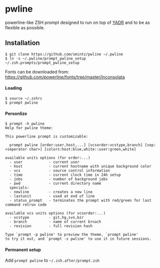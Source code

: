 # pwline
powerline-like ZSH prompt designed to run on top of [YADR](https://github.com/skwp/dotfiles) and to be as flexible as possible.

## Installation
    $ git clone https://github.com/smintz/pwline ~/.pwline
    $ ln -s ~/.pwline/prompt_pwline_setup ~/.zsh.prompts/prompt_pwline_setup

Fonts can be downloaded from: https://github.com/powerline/fonts/tree/master/Inconsolata

#### Loading
    $ source ~/.zshrc
    $ prompt pwline

#### Personlize
    $ prompt -h pwline
    Help for pwline theme:

    This powerline prompt is customizable:

      prompt pwline [order:user,host,...] [vcsorder:vcstype,branch] [sep:<seperator char>] [colors:host:blue,white::user:green,white]

    available units options (for order:...)
      - user            - current user
      - host            - current hostname with unique background color
      - vcs             - source control information
      - time            - current clock time in 24h setup
      - jobs            - number of background jobs
      - pwd             - current directory name
      specials:
      - newline         - creates a new line
      - lastunit        - used at end of line
      - status_prompt   - terminates the prompt with red/green for last command retrun code

    available vcs units options (for vcsorder:...)
      - vcstype         - git,hg,svn,bzr
      - branch          - name of current brnach
      - revision        - full revision hash

    Type `prompt -p pwline' to preview the theme, `prompt pwline'
    to try it out, and `prompt -s pwline' to use it in future sessions.

#### Permanent setup
Add `prompt pwline` to `~/.zsh.after/prompt.zsh`
